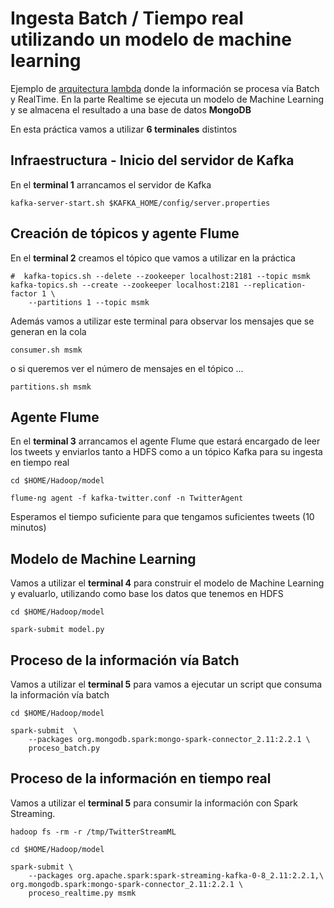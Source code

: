 # Ingesta Batch / Tiempo real utilizando un modelo de machine learning

Ejemplo de [arquitectura lambda](https://www.wikiwand.com/en/Lambda_architecture) donde la información se procesa vía Batch y RealTime. En la parte Realtime se ejecuta un modelo de Machine Learning y se almacena el resultado a una base de datos **MongoDB**

En esta práctica vamos a utilizar **6 terminales** distintos

## Infraestructura - Inicio del servidor de Kafka 

En el **terminal 1** arrancamos el servidor de Kafka

```
kafka-server-start.sh $KAFKA_HOME/config/server.properties
```

## Creación de tópicos y agente Flume

En el **terminal 2** creamos el tópico que vamos a utilizar en la práctica

```
#  kafka-topics.sh --delete --zookeeper localhost:2181 --topic msmk
kafka-topics.sh --create --zookeeper localhost:2181 --replication-factor 1 \
    --partitions 1 --topic msmk
```

Además vamos a utilizar este terminal para observar los mensajes que se generan en la cola 

```
consumer.sh msmk
```

o si queremos ver el número de mensajes en el tópico ...
```
partitions.sh msmk
```

## Agente Flume


En el **terminal 3** arrancamos el agente Flume que estará encargado de leer los tweets y enviarlos tanto a HDFS como a un tópico Kafka para su ingesta en tiempo real

```
cd $HOME/Hadoop/model

flume-ng agent -f kafka-twitter.conf -n TwitterAgent
```

Esperamos el tiempo suficiente para que tengamos suficientes tweets (10 minutos)

## Modelo de Machine Learning 

Vamos a utilizar el **terminal 4** para construir el modelo de Machine Learning y evaluarlo, utilizando como base los datos que tenemos en HDFS

```
cd $HOME/Hadoop/model

spark-submit model.py
```

## Proceso de la información vía Batch

Vamos a utilizar el **terminal 5** para vamos a ejecutar un script que consuma la información vía batch

```
cd $HOME/Hadoop/model

spark-submit  \
    --packages org.mongodb.spark:mongo-spark-connector_2.11:2.2.1 \
    proceso_batch.py
```

## Proceso de la información en tiempo real

Vamos a utilizar el **terminal 5** para consumir la información con Spark Streaming.

```
hadoop fs -rm -r /tmp/TwitterStreamML

cd $HOME/Hadoop/model

spark-submit \
    --packages org.apache.spark:spark-streaming-kafka-0-8_2.11:2.2.1,\
org.mongodb.spark:mongo-spark-connector_2.11:2.2.1 \
    proceso_realtime.py msmk
```